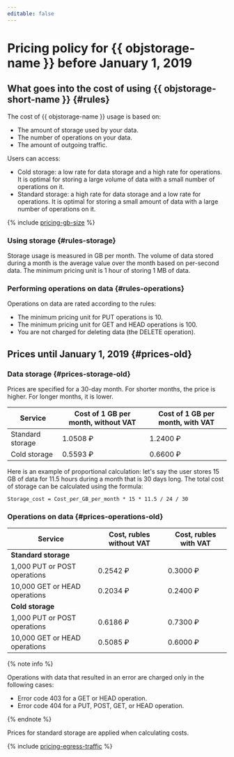 ```yaml
---
editable: false
---
```

# Pricing policy for {{ objstorage-name }} before January 1, 2019

## What goes into the cost of using {{ objstorage-short-name }} {#rules}

The cost of {{ objstorage-name }} usage is based on:

- The amount of storage used by your data.
- The number of operations on your data.
- The amount of outgoing traffic.

Users can access:

- Cold storage: a low rate for data storage and a high rate for operations. It is optimal for storing a large volume of data with a small number of operations on it.
- Standard storage: a high rate for data storage and a low rate for operations. It is optimal for storing a small amount of data with a large number of operations on it.

{% include [pricing-gb-size](../../_includes/pricing-gb-size.md) %}

### Using storage {#rules-storage}

Storage usage is measured in GB per month. The volume of data stored during a month is the average value over the month based on per-second data. The minimum pricing unit is 1 hour of storing 1 MB of data.

### Performing operations on data {#rules-operations}

Operations on data are rated according to the rules:

  - The minimum pricing unit for PUT operations is 10.
  - The minimum pricing unit for GET and HEAD operations is 100.
  - You are not charged for deleting data (the DELETE operation).

## Prices until January 1, 2019 {#prices-old}

### Data storage {#prices-storage-old}

Prices are specified for a 30-day month. For shorter months, the price is higher. For longer months, it is lower.

| Service | Cost of 1 GB per month, without VAT | Cost of 1 GB per month, with VAT |
| ----- | ----- | ----- |
| Standard storage | 1.0508 ₽ | 1.2400 ₽ |
| Cold storage | 0.5593 ₽ | 0.6600 ₽ |

Here is an example of proportional calculation: let's say the user stores 15 GB of data for 11.5 hours during a month that is 30 days long. The total cost of storage can be calculated using the formula:

```
Storage_cost = Cost_per_GB_per_month * 15 * 11.5 / 24 / 30
```

### Operations on data {#prices-operations-old}

| Service | Cost, rubles without VAT | Cost, rubles with VAT |
| ----- | ----- | ----- |
| **Standard storage** |  |
| 1,000 PUT or POST operations | 0.2542 ₽ | 0.3000 ₽ |
| 10,000 GET or HEAD operations | 0.2034 ₽ | 0.2400 ₽ |
| **Cold storage** |  |
| 1,000 PUT or POST operations | 0.6186 ₽ | 0.7300 ₽ |
| 10,000 GET or HEAD operations | 0.5085 ₽ | 0.6000 ₽ |

{% note info %}

Operations with data that resulted in an error are charged only in the following cases:

* Error code 403 for a GET or HEAD operation.
* Error code 404 for a PUT, POST, GET, or HEAD operation.

{% endnote %}

Prices for standard storage are applied when calculating costs.

{% include [pricing-egress-traffic](../../_includes/pricing/pricing-egress-traffic-01012019.md) %}


